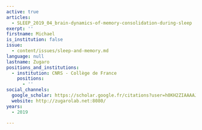 ```yaml
---
active: true
articles:
  - SLEEP_2019_04_brain-dynamics-of-memory-consolidation-during-sleep
exerpt: ''
firstname: Michael
is_institution: false
issue:
  - content/issues/sleep-and-memory.md
language: null
lastname: Zugaro
positions_and_institutions:
  - institution: CNRS - Collège de France
    positions:
      - ''
social_channels:
  google_scholar: https://scholar.google.fr/citations?user=h0KH2ZIAAAAJ&hl=fr
  website: http://zugarolab.net:8080/
years:
  - 2019

---
```


